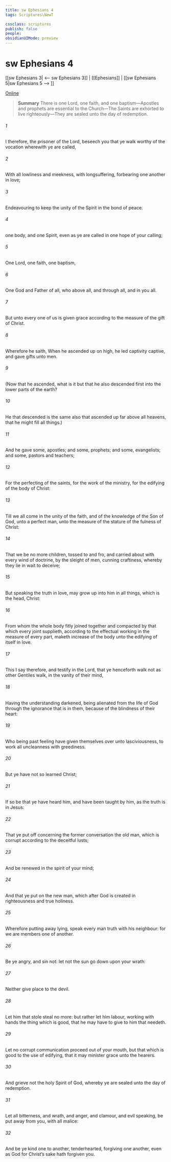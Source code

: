 ```yaml
---
title: sw Ephesians 4
tags: Scriptures\NewT

cssclass: scriptures
publish: false
people:
obsidianUIMode: preview
---
```


# sw Ephesians 4
[[sw Ephesians 3| <-- sw Ephesians 3]] | [[Ephesians]] | [[sw Ephesians 5|sw Ephesians 5 --> ]]

[Online](https://churchofjesuschrist.org/study/scriptures/nt/eph/4?lang=eng)

> __Summary__
There is one Lord, one faith, and one baptism—Apostles and prophets are essential to the Church—The Saints are exhorted to live righteously—They are sealed unto the day of redemption.

###### 1 
I therefore, the prisoner of the Lord, beseech you that ye walk worthy of the vocation wherewith ye are called,

###### 2 
With all lowliness and meekness, with longsuffering, forbearing one another in love;

###### 3 
Endeavouring to keep the unity of the Spirit in the bond of peace.

###### 4 
 one body, and one Spirit, even as ye are called in one hope of your calling;

###### 5 
One Lord, one faith, one baptism,

###### 6 
One God and Father of all, who  above all, and through all, and in you all.

###### 7 
But unto every one of us is given grace according to the measure of the gift of Christ.

###### 8 
Wherefore he saith, When he ascended up on high, he led captivity captive, and gave gifts unto men.

###### 9 
(Now that he ascended, what is it but that he also descended first into the lower parts of the earth?

###### 10 
He that descended is the same also that ascended up far above all heavens, that he might fill all things.)

###### 11 
And he gave some, apostles; and some, prophets; and some, evangelists; and some, pastors and teachers;

###### 12 
For the perfecting of the saints, for the work of the ministry, for the edifying of the body of Christ:

###### 13 
Till we all come in the unity of the faith, and of the knowledge of the Son of God, unto a perfect man, unto the measure of the stature of the fulness of Christ:

###### 14 
That we  be no more children, tossed to and fro, and carried about with every wind of doctrine, by the sleight of men,  cunning craftiness, whereby they lie in wait to deceive;

###### 15 
But speaking the truth in love, may grow up into him in all things, which is the head,  Christ:

###### 16 
From whom the whole body fitly joined together and compacted by that which every joint supplieth, according to the effectual working in the measure of every part, maketh increase of the body unto the edifying of itself in love.

###### 17 
This I say therefore, and testify in the Lord, that ye henceforth walk not as other Gentiles walk, in the vanity of their mind,

###### 18 
Having the understanding darkened, being alienated from the life of God through the ignorance that is in them, because of the blindness of their heart:

###### 19 
Who being past feeling have given themselves over unto lasciviousness, to work all uncleanness with greediness.

###### 20 
But ye have not so learned Christ;

###### 21 
If so be that ye have heard him, and have been taught by him, as the truth is in Jesus:

###### 22 
That ye put off concerning the former conversation the old man, which is corrupt according to the deceitful lusts;

###### 23 
And be renewed in the spirit of your mind;

###### 24 
And that ye put on the new man, which after God is created in righteousness and true holiness.

###### 25 
Wherefore putting away lying, speak every man truth with his neighbour: for we are members one of another.

###### 26 
Be ye angry, and sin not: let not the sun go down upon your wrath:

###### 27 
Neither give place to the devil.

###### 28 
Let him that stole steal no more: but rather let him labour, working with  hands the thing which is good, that he may have to give to him that needeth.

###### 29 
Let no corrupt communication proceed out of your mouth, but that which is good to the use of edifying, that it may minister grace unto the hearers.

###### 30 
And grieve not the holy Spirit of God, whereby ye are sealed unto the day of redemption.

###### 31 
Let all bitterness, and wrath, and anger, and clamour, and evil speaking, be put away from you, with all malice:

###### 32 
And be ye kind one to another, tenderhearted, forgiving one another, even as God for Christ’s sake hath forgiven you.

